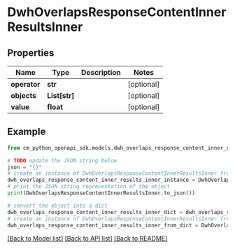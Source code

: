 # DwhOverlapsResponseContentInnerResultsInner


## Properties

Name | Type | Description | Notes
------------ | ------------- | ------------- | -------------
**operator** | **str** |  | [optional] 
**objects** | **List[str]** |  | [optional] 
**value** | **float** |  | [optional] 

## Example

```python
from cm_python_openapi_sdk.models.dwh_overlaps_response_content_inner_results_inner import DwhOverlapsResponseContentInnerResultsInner

# TODO update the JSON string below
json = "{}"
# create an instance of DwhOverlapsResponseContentInnerResultsInner from a JSON string
dwh_overlaps_response_content_inner_results_inner_instance = DwhOverlapsResponseContentInnerResultsInner.from_json(json)
# print the JSON string representation of the object
print(DwhOverlapsResponseContentInnerResultsInner.to_json())

# convert the object into a dict
dwh_overlaps_response_content_inner_results_inner_dict = dwh_overlaps_response_content_inner_results_inner_instance.to_dict()
# create an instance of DwhOverlapsResponseContentInnerResultsInner from a dict
dwh_overlaps_response_content_inner_results_inner_from_dict = DwhOverlapsResponseContentInnerResultsInner.from_dict(dwh_overlaps_response_content_inner_results_inner_dict)
```
[[Back to Model list]](../README.md#documentation-for-models) [[Back to API list]](../README.md#documentation-for-api-endpoints) [[Back to README]](../README.md)


